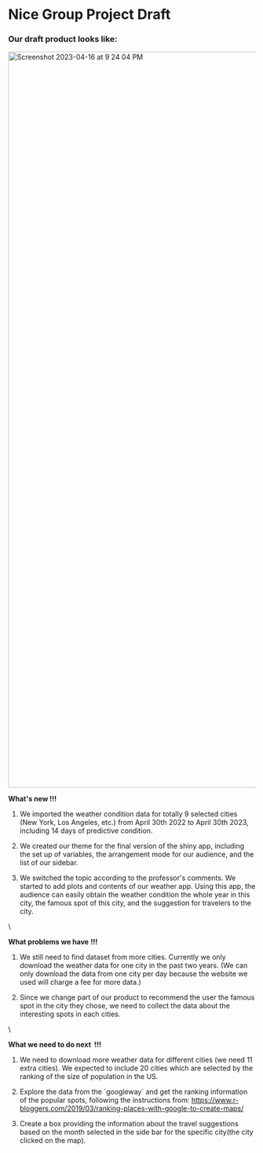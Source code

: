 # Nice Group Project Draft

### **Our draft product looks like:**

<img width="1497" alt="Screenshot 2023-04-16 at 9 24 04 PM" src="https://user-images.githubusercontent.com/91519750/232364855-a30c0bc4-6e45-4c1d-9df5-34b7083a9f53.png">

**What\'s new !!!**

1.  We imported the weather condition data for totally 9 selected cities (New York, Los Angeles, etc.) from April 30th 2022 to April 30th 2023, including 14 days of predictive condition. 

2.  We created our theme for the final version of the shiny app, including the set up of variables, the arrangement mode for our audience, and the list of our sidebar. 

3.  We switched the topic according to the professor\'s comments. We started to add plots and contents of our weather app. Using this app, the audience can easily obtain the weather condition the whole year in this city, the famous spot of this city, and the suggestion for travelers to the city. 

\

**What problems we have** **!!!**

1.  We still need to find dataset from more cities. Currently we only download the weather data for one city in the past two years. (We can only download the data from one city per day because the website we used will charge a fee for more data.)

2.  Since we change part of our product to recommend the user the famous spot in the city they chose, we need to collect the data about the interesting spots in each cities.

\

**What we need to do next  !!!**

1.  We need to download more weather data for different cities (we need 11 extra cities). We expected to include 20 cities which are selected by the ranking of the size of population in the US.

2.  Explore the data from the \`googleway\` and get the ranking information of the popular spots, following the instructions from: <https://www.r-bloggers.com/2019/03/ranking-places-with-google-to-create-maps/>

3.  Create a box providing the information about the travel suggestions based on the month selected in the side bar for the specific city(the city clicked on the map).
